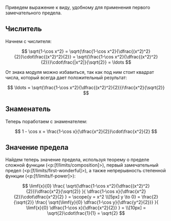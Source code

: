 Приведем выражение к виду, удобному для применения первого замечательного предела.

## Числитель

Начнем с числителя:

$$ \sqrt{1-\cos x^2} = \sqrt{\frac{1-\cos x^2}{\dfrac{(x^2)^2}{2}}\cdot\frac{(x^2)^2}{2}} = \sqrt{\frac{1-\cos x^2}{\dfrac{(x^2)^2}{2}}}\cdot\frac{|x^2|}{\sqrt{2}} = \ldots $$

От знака модуля можно избавиться, так как под ним стоит квадрат числа, который всегда дает положительный результат:

$$ \ldots = \sqrt{\frac{1-\cos x^2}{\dfrac{(x^2)^2}{2}}}\frac{x^2}{\sqrt{2}} $$

## Знаменатель

Теперь поработаем с знаменателем:

$$ 1 - \cos x = \frac{1-\cos x}{\dfrac{x^2}{2}}\cdot\frac{x^2}{2} $$

## Значение предела

Найдем теперь значение предела, используя теорему о пределе сложной функции (<p:[f/limits/composition]>), первый замечательный предел (<p:[f/limits/first-wonderful]>), а также непрерывность степенной функции (<p:[f/limits/f-power]>):

$$ \limf{x}{0} \frac{ \sqrt{\dfrac{1-\cos x^2}{\dfrac{(x^2)^2}{2}}}\dfrac{x^2}{\sqrt{2}} }{ \dfrac{1-\cos x}{\dfrac{x^2}{2}}\cdot\dfrac{x^2}{2} } = \scope{y = x^2 \\[5px] y \to 0} = \frac{2}{\sqrt{2}} \frac{ \sqrt{\limf{y}{0} \dfrac{1-\cos y}{\dfrac{y^2}{2}}} }{ \limf{x}{0} \dfrac{1-\cos x}{\dfrac{x^2}{2}} } = \\[10px] = \sqrt{2}\cdot\frac{1}{1} = \sqrt{2} $$